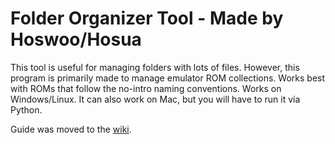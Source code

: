 # Folder Organizer Tool - Made by Hoswoo/Hosua
This tool is useful for managing folders with lots of files. However, this program is primarily made to manage emulator ROM collections. Works best with ROMs that follow the no-intro naming conventions. Works on Windows/Linux. It can also work on Mac, but you will have to run it via Python. 

Guide was moved to the [wiki](https://github.com/hosua/Folder-Organizer-Tool/wiki).











